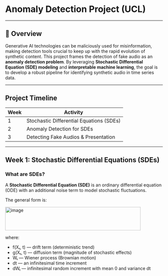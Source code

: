 # Anomaly Detection Project (UCL)
---

## 📌 Overview

Generative AI technologies can be maliciously used for misinformation, making detection tools crucial to keep up with the rapid evolution of synthetic content. This project frames the detection of fake audio as an **anomaly detection problem**. By leveraging **Stochastic Differential Equation (SDE) modeling** and **interpretable machine learning**, the goal is to develop a robust pipeline for identifying synthetic audio in time series data.

---

## Project Timeline

| Week | Activity |
|------|----------|
| 1    | Stochastic Differential Equations (SDEs) |
| 2    | Anomaly Detection for SDEs |
| 3    | Detecting Fake Audios & Presentation |

---

## Week 1: Stochastic Differential Equations (SDEs)

### What are SDEs?  
A **Stochastic Differential Equation (SDE)** is an ordinary differential equation (ODE) with an additional noise term to model stochastic fluctuations.

The general form is:

<img width="433" height="75" alt="image" src="https://github.com/user-attachments/assets/ec1ab037-614d-44b0-aeb3-90773316086d" />

where:  

- f(Xₜ, t) — drift term (deterministic trend)  
- g(Xₜ, t) — diffusion term (magnitude of stochastic effects)  
- Wₜ — Wiener process (Brownian motion)
- dt — an infinitesimal time increment
- dWₜ — infinitesimal random increment with mean 0 and variance dt
